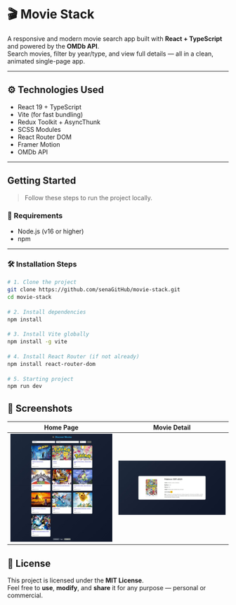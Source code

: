 
# 🎬 Movie Stack

A responsive and modern movie search app built with **React + TypeScript** and powered by the **OMDb API**.  
Search movies, filter by year/type, and view full details — all in a clean, animated single-page app.


---

## ⚙️ Technologies Used

-  React 19 + TypeScript  
- Vite (for fast bundling)  
- Redux Toolkit + AsyncThunk  
- SCSS Modules  
- React Router DOM  
- Framer Motion  
- OMDb API

---

## Getting Started

> Follow these steps to run the project locally.

### 🔧 Requirements

- Node.js (v16 or higher)
- npm

---

### 🛠️ Installation Steps

```bash
# 1. Clone the project
git clone https://github.com/senaGitHub/movie-stack.git
cd movie-stack

# 2. Install dependencies
npm install

# 3. Install Vite globally
npm install -g vite

# 4. Install React Router (if not already)
npm install react-router-dom

# 5. Starting project
npm run dev
```
## 📸 Screenshots

| Home Page | Movie Detail |
|-----------|--------------|
| ![Home](./screenshots/movie-home.png.jpeg) | ![Detail](./screenshots/movie-detail.png.jpeg) |



## 📄 License

This project is licensed under the **MIT License**.  
Feel free to **use**, **modify**, and **share** it for any purpose — personal or commercial.


